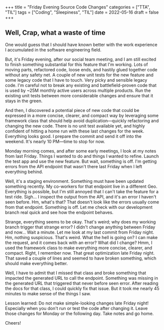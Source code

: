 +++
title = "Friday Evening Source Code Changes"
categories = ["TTA", "TIL"]
tags = ["Coding", "Sleepiness", "TIL"]
date = 2022-05-16
draft = false
+++

## Well, Crap, what a waste of time

One would guess that I should have known better with the work experience I accumulated in the software engineering field.

But, it's Friday evening, after our social team meeting, and I am still excited to finish something substantial for this feature that I'm working. Lots of moving parts, refactored code, loose ends, and hastily glued together code without any safety net. A couple of new unit tests for the new feature and some legacy code that I have to touch. Very picky and sensible legacy code. I'm careful not to break any existing and battlefield-proven code that is used by ~25M monthly active users across multiple products. Run the existing unit tests between more considerable changes and ensure that it stays in the green.

And then, I discovered a potential piece of new code that could be expressed in a more concise, clearer, and compact way by leveraging some framework class that should help avoid duplication—quickly refactoring and changing the new code. There is no unit test available yet, and highly confident of hitting a home run with these last changes for the week. Everything looks good. I prepare the commit and send it off into the weekend. It's nearly 10 PM—time to stop for now.

Monday morning comes, and after some early meetings, I look at my notes from last Friday. Things I wanted to do and things I wanted to refine. Launch the test app and use the new feature. But wait, something is off. I'm getting errors from the API endpoint that wasn't there last Friday when I left everything behind.

Well, it's a staging environment. Something must have been updated something recently. My co-workers for that endpoint live in a different Geo. Everything is possible, but I'm still annoyed that I can't take the feature for a test ride. Sigh... I inspect the output from the API, and it's an error I haven't seen before. Hm, what's that? That doesn't look like the errors usually come from that endpoint. Something is off. Let me check with our development branch real quick and see how the endpoint behaves. 

Strange, everything seems to be okay. That's weird; why does my working branch trigger that strange error? I didn't change anything between Friday and now... Wait a minute. Let me look at my last commit from Friday night. Hm, nothing suspicious. That's weird. What the hell is going on? I can make the request, and it comes back with an error? What did I change? Hmm, I used the framework class to make everything more concise, clearer, and compact. Right, I remember now. That great optimization late Friday night. That saved a couple of lines and seemed to have broken something, which should make everything better.

Well, I have to admit that I missed that class and broke something that impacted the generated URL to call the endpoint. Something was missing in the generated URL that triggered that never before seen error. After reading the docs for that class, I could quickly fix that issue. But it took me nearly 45 minutes to make sense of the things I saw.

Lesson learned: Do not make simple-looking changes late Friday night! Especially when you don't run or test the code after changing it. Leave those changes for Monday or the following day. Take notes and go home.

Cheers!